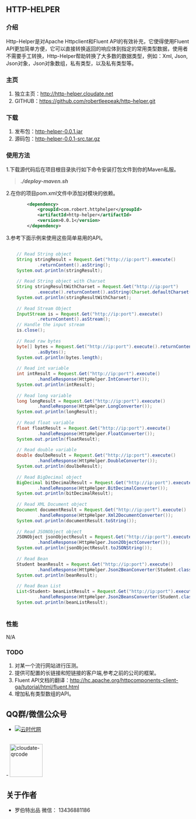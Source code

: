 ## HTTP-HELPER

### 介绍

Http-Helper是对Apache Httpclient和Fluent API的有效补充，它使得使用Fluent API更加简单方便，它可以直接转换返回的响应体到指定的常用类型数据，使用者不需要手工转换，Http-Helper帮助转换了大多数的数据类型，例如：Xml, Json, Json对象，Json对象数组，私有类型，以及私有类型等。

### 主页

1. 独立主页：http://http-helper.cloudate.net
2. GITHUB：https://github.com/robertleepeak/http-helper.git

### 下载

1. 发布包：[http-helper-0.0.1.jar](http://http-helper.cloudate.net/http-helper/http-helper-0.0.1.jar)
2. 源码包：[http-helper-0.0.1-src.tar.gz](http://http-helper.cloudate.net/http-helper/http-helper-0.0.1-src.tar.gz)

### 使用方法

1.下载源代码后在项目根目录执行如下命令安装打包文件到你的Maven私服。

> ***./deploy-maven.sh***

2.在你的项目pom.xml文件中添加对模块的依赖。

```xml
		<dependency>
			<groupId>com.robert.httphelper</groupId>
			<artifactId>http-helper</artifactId>
			<version>0.0.1</version>
		</dependency>
```

3.参考下面示例来使用这些简单易用的API。

```java

	// Read String object
	String stringResult = Request.Get("http://ip:port").execute()
			.returnContent().asString();
	System.out.println(stringResult);
	
	// Read String object with Charset
	String stringResultWithCharset = Request.Get("http://ip:port")
			.execute().returnContent().asString(Charset.defaultCharset());
	System.out.println(stringResultWithCharset);
	
	// Read Stream Object
	InputStream is = Request.Get("http://ip:port").execute()
			.returnContent().asStream();
	// Handle the input stream
	is.close();
	
	// Read raw bytes
	byte[] bytes = Request.Get("http://ip:port").execute().returnContent()
			.asBytes();
	System.out.println(bytes.length);
	
	// Read int variable
	int intResult = Request.Get("http://ip:port").execute()
			.handleResponse(HttpHelper.IntConverter());
	System.out.println(intResult);
	
	// Read long variable
	long longResult = Request.Get("http://ip:port").execute()
			.handleResponse(HttpHelper.LongConverter());
	System.out.println(longResult);
	
	// Read float variable
	float floatResult = Request.Get("http://ip:port").execute()
			.handleResponse(HttpHelper.FloatConverter());
	System.out.println(floatResult);
	
	// Read double variable
	double doulbeResult = Request.Get("http://ip:port").execute()
			.handleResponse(HttpHelper.DoubleConverter());
	System.out.println(doulbeResult);
	
	// Read BigDecimal object
	BigDecimal bitDecimalResult = Request.Get("http://ip:port").execute()
			.handleResponse(HttpHelper.BitDecimalConverter());
	System.out.println(bitDecimalResult);
	
	// Read XML Document object
	Document documentResult = Request.Get("http://ip:port").execute()
			.handleResponse(HttpHelper.Xml2DocumentConverter());
	System.out.println(documentResult.toString());
	
	// Read JSONObject object
	JSONObject jsonObjectResult = Request.Get("http://ip:port").execute()
			.handleResponse(HttpHelper.Json2ObjectConverter());
	System.out.println(jsonObjectResult.toJSONString());
	
	// Read Bean
	Student beanResult = Request.Get("http://ip:port").execute()
			.handleResponse(HttpHelper.Json2BeanConverter(Student.class));
	System.out.println(beanResult);
	
	// Read Bean List
	List<Student> beanListResult = Request.Get("http://ip:port").execute()
			.handleResponse(HttpHelper.Json2BeansConverter(Student.class));
	System.out.println(beanListResult);
	
```

### 性能

N/A

### TODO

1. 对某一个流行网站进行压测。
2. 提供可配置的长链接和短链接的客户端,参考之前的公司的框架。
3. Fluent API文档的翻译：http://hc.apache.org/httpcomponents-client-ga/tutorial/html/fluent.html
4. 增加私有类型数组的API。

## QQ群/微信公众号
- <a target="_blank" href="http://shang.qq.com/wpa/qunwpa?idkey=ff0d7d34f32c87dbd9aa56499a7478cd93e0e1d44288b9f6987a043818a1ad01"><img border="0" src="http://pub.idqqimg.com/wpa/images/group.png" alt="云时代网" title="云时代网"></a>
<br>
- <a href="http://cloudate.net/wp-content/uploads/2015/01/cloudate-qrcode.jpg"><img src="http://cloudate.net/wp-content/uploads/2015/01/cloudate-qrcode.jpg" alt="cloudate-qrcode" width="90" height="90" class="alignnone size-full wp-image-1138" /></a>

## 关于作者
- 罗伯特出品   微信： 13436881186